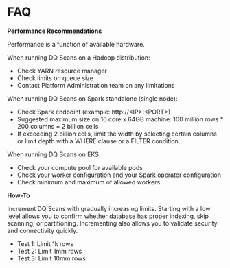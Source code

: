 # FAQ

**Performance Recommendations**

Performance is a function of available hardware. 

When running DQ Scans on a Hadoop distribution:

* Check YARN resource manager
* Check limits on queue size
* Contact Platform Administration team on any limitations

When running DQ Scans on Spark standalone (single node):

* Check Spark endpoint (example: http://\<IP>:\<PORT>)
* Suggested maximum size on 16 core x 64GB machine: 100 million rows \* 200 columns = 2 billion cells
* If exceeding 2 billion cells, limit the width by selecting certain columns or limit depth with a WHERE clause or a FILTER condition

When running DQ Scans on EKS

* Check your compute pool for available pods
* Check your worker configuration and your Spark operator configuration
* Check minimum and maximum of allowed workers

**How-To**

Increment DQ Scans with gradually increasing limits. Starting with a low level allows you to confirm whether database has proper indexing, skip scanning, or partitioning. Incrementing also allows you to validate security and connectivity quickly. 

* Test 1: Limit 1k rows
* Test 2: Limit 1mm rows
* Test 3: Limit 10mm rows
